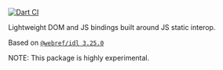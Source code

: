 [![Dart CI](https://github.com/dart-lang/web/actions/workflows/test-package.yml/badge.svg)](https://github.com/dart-lang/web/actions/workflows/test-package.yml)

Lightweight DOM and JS bindings built around JS static interop.

<!-- START updated by /tool/update_bindings.dart. Do not modify by hand -->
Based on [`@webref/idl 3.25.0`](https://www.npmjs.com/package/@webref/idl/v/3.25.0)
<!-- END updated by /tool/update_bindings.dart. Do not modify by hand -->

NOTE: This package is highly experimental.
